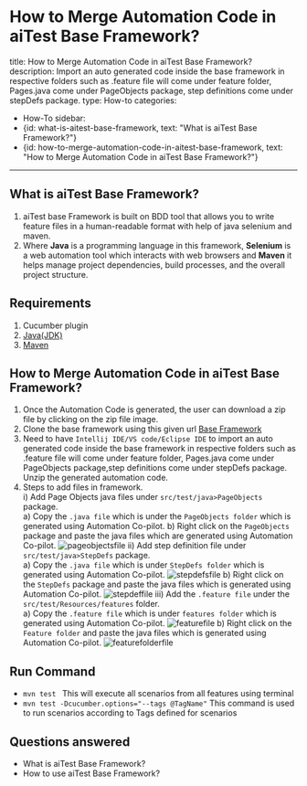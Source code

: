 # How to Merge Automation Code in aiTest Base Framework?

title: How to Merge Automation Code in aiTest Base Framework?
description: Import an auto generated code inside the base framework in respective folders such as .feature file will come under feature folder,
 Pages.java come under PageObjects package, step definitions come under stepDefs package.
type: How-to
categories:
  - How-To
sidebar:
  - {id: what-is-aitest-base-framework, text: "What is aiTest Base Framework?"}
  - {id: how-to-merge-automation-code-in-aitest-base-framework, text: "How to Merge Automation Code in aiTest Base Framework?"}
---

## What is aiTest Base Framework?
1. aiTest base Framework is built on BDD tool that allows you to write feature files in a human-readable format with help of java selenium and maven.
2. Where **Java** is a programming language in this framework, **Selenium** is a web automation tool which interacts with web browsers and **Maven** it helps manage project dependencies, build processes, and the overall project structure.

## Requirements 
1. Cucumber plugin
2. [Java(JDK)](https://www.oracle.com/in/java/technologies/downloads/)
3. [Maven](https://mvnrepository.com/)
  
## How to Merge Automation Code in aiTest Base Framework?
1. Once the Automation Code is generated, the user can download a zip file by clicking on the zip file image.
2. Clone the base framework using this given url [Base Framework](https://github.com/applied-ai-consulting/aiTest_AutomationFramework.git)
3. Need to have ``` Intellij IDE/VS code/Eclipse IDE ``` to import an auto generated code inside the base framework in respective folders such as .feature file will come under feature folder, Pages.java come under PageObjects package,step definitions come under stepDefs package. Unzip the generated automation code.
4. Steps to add files in framework.                                                                                              
i) Add Page Objects java files under  ``` src/test/java>PageObjects ``` package.                                                 
a) Copy the ``` .java file ``` which is under the ``` PageObjects folder ``` which is generated using  Automation Co-pilot.           b) Right click on the ``` PageObjects ``` package and paste the java files which are generated using Automation Co-pilot.
 ![pageobjectsfile](../../images/page-objects-file.png)
ii) Add step definition file under ``` src/test/java>StepDefs ``` package.                                                       
a) Copy the ``` .java file ``` which is under ``` StepDefs folder ``` which is generated using  Automation Co-pilot.
 ![stepdefsfile](../../images/stepdefs-file.png)
b) Right click on the ``` StepDefs ``` package and paste the java files which is generated using Automation Co-pilot.
 ![stepdeffile](../../images/stepdef-file.png)
iii) Add the ``` .feature file ``` under the ``` src/test/Resources/features ``` folder.                                         
a) Copy the ``` .feature file ``` which is under ``` features folder ``` which is generated using Automation Co-pilot.
 ![featurefile](../../images/feature-file.png)
b) Right click on the ``` Feature folder ``` and paste the java files which is generated using Automation Co-pilot.
 ![featurefolderfile](../../images/feature-folder-file.png)

## Run Command
 * ```mvn test ``` This will execute all scenarios from all features using terminal 
 * ``` mvn test -Dcucumber.options="--tags @TagName" ``` This command is used to run scenarios according to Tags defined for scenarios

## Questions answered
- What is aiTest Base Framework? 
- How to use aiTest Base Framework?


